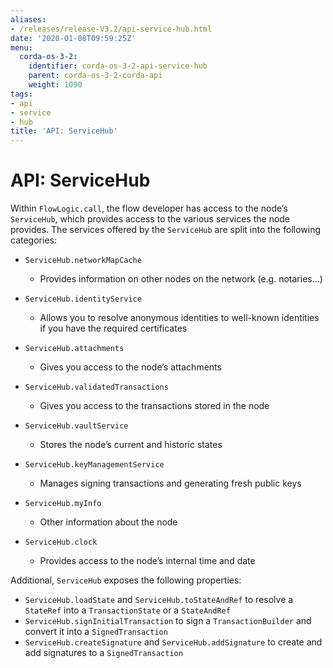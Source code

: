 ```yaml
---
aliases:
- /releases/release-V3.2/api-service-hub.html
date: '2020-01-08T09:59:25Z'
menu:
  corda-os-3-2:
    identifier: corda-os-3-2-api-service-hub
    parent: corda-os-3-2-corda-api
    weight: 1090
tags:
- api
- service
- hub
title: 'API: ServiceHub'
---
```



# API: ServiceHub

Within `FlowLogic.call`, the flow developer has access to the node’s `ServiceHub`, which provides access to the
various services the node provides. The services offered by the `ServiceHub` are split into the following categories:


* `ServiceHub.networkMapCache`
    * Provides information on other nodes on the network (e.g. notaries…)


* `ServiceHub.identityService`
    * Allows you to resolve anonymous identities to well-known identities if you have the required certificates


* `ServiceHub.attachments`
    * Gives you access to the node’s attachments


* `ServiceHub.validatedTransactions`
    * Gives you access to the transactions stored in the node


* `ServiceHub.vaultService`
    * Stores the node’s current and historic states


* `ServiceHub.keyManagementService`
    * Manages signing transactions and generating fresh public keys


* `ServiceHub.myInfo`
    * Other information about the node


* `ServiceHub.clock`
    * Provides access to the node’s internal time and date



Additional, `ServiceHub` exposes the following properties:


* `ServiceHub.loadState` and `ServiceHub.toStateAndRef` to resolve a `StateRef` into a `TransactionState` or
a `StateAndRef`
* `ServiceHub.signInitialTransaction` to sign a `TransactionBuilder` and convert it into a `SignedTransaction`
* `ServiceHub.createSignature` and `ServiceHub.addSignature` to create and add signatures to a `SignedTransaction`

